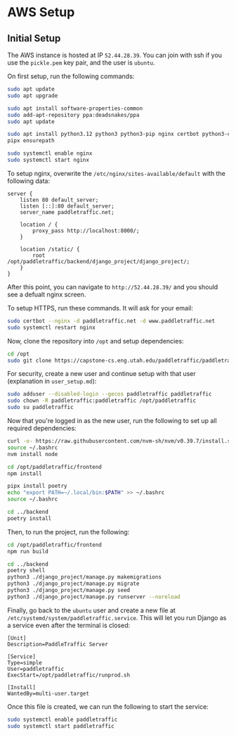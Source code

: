 # AWS Setup

## Initial Setup

The AWS instance is hosted at IP `52.44.28.39`. You can join with ssh if you use the `pickle.pem` key pair, and the user is `ubuntu`.

On first setup, run the following commands:
```bash
sudo apt update
sudo apt upgrade

sudo apt install software-properties-common
sudo add-apt-repository ppa:deadsnakes/ppa
sudo apt update

sudo apt install python3.12 python3 python3-pip nginx certbot python3-certbot-nginx pipx
pipx ensurepath

sudo systemctl enable nginx
sudo systemctl start nginx
```

To setup nginx, overwrite the `/etc/nginx/sites-available/default` with the following data:
```
server {
    listen 80 default_server;
    listen [::]:80 default_server;
    server_name paddletraffic.net;
    
    location / {
        proxy_pass http://localhost:8000/;
    }

    location /static/ {
        root /opt/paddletraffic/backend/django_project/django_project/;
    }
}
```

After this point, you can navigate to `http://52.44.28.39/` and you should see a defualt nginx screen.

To setup HTTPS, run these commands. It will ask for your email:
```bash
sudo certbot --nginx -d paddletraffic.net -d www.paddletraffic.net
sudo systemctl restart nginx
```

Now, clone the repository into `/opt` and setup dependencies:
```bash
cd /opt
sudo git clone https://capstone-cs.eng.utah.edu/paddletraffic/paddletraffic.git
```

For security, create a new user and continue setup with that user (explanation in `user_setup.md`):
```bash
sudo adduser --disabled-login --gecos paddletraffic paddletraffic
sudo chown -R paddletraffic:paddletraffic /opt/paddletraffic
sudo su paddletraffic
```

Now that you're logged in as the new user, run the following to set up all required dependencies:
```bash
curl -o- https://raw.githubusercontent.com/nvm-sh/nvm/v0.39.7/install.sh | bash
source ~/.bashrc
nvm install node

cd /opt/paddletraffic/frontend
npm install

pipx install poetry
echo "export PATH=~/.local/bin:$PATH" >> ~/.bashrc
source ~/.bashrc

cd ../backend
poetry install
```

Then, to run the project, run the following:
```bash
cd /opt/paddletraffic/frontend
npm run build

cd ../backend
poetry shell
python3 ./django_project/manage.py makemigrations
python3 ./django_project/manage.py migrate
python3 ./django_project/manage.py seed
python3 ./django_project/manage.py runserver --noreload
```

Finally, go back to the `ubuntu` user and create a new file at `/etc/systemd/system/paddletraffic.service`. This will let you run Django as a service even after the terminal is closed:
```
[Unit]
Description=PaddleTraffic Server

[Service]
Type=simple
User=paddletraffic
ExecStart=/opt/paddletraffic/runprod.sh

[Install]
WantedBy=multi-user.target
```

Once this file is created, we can run the following to start the service:
```bash
sudo systemctl enable paddletraffic
sudo systemctl start paddletraffic
```